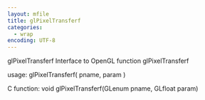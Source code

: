 ```yaml
---
layout: mfile
title: glPixelTransferf
categories:
  - wrap
encoding: UTF-8
---
```


glPixelTransferf  Interface to OpenGL function glPixelTransferf

usage:  glPixelTransferf( pname, param )

C function:  void glPixelTransferf(GLenum pname, GLfloat param)